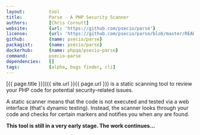 ```yaml
---
layout:         tool
title:          Parse - A PHP Security Scanner
authors:        [Chris Cornutt]
website:        {url: 'https://github.com/psecio/parse'}
license:        {url: 'https://github.com/psecio/parse/blob/master/README.md', label: 'MIT license'}
github:         {name: psecio/parse}
packagist:      {name: psecio/parse}          
dockerhub:      {name: phpqa/psecio-parse}     
command:        psecio-parse 
dependencies:   []
tags:           [alpha, bugs finder, cli] 
---
```


[{{ page.title }}]({{ site.url }}{{ page.url }}) is a static scanning tool to review your PHP code for potential security-related issues.
 
<!--more--> 

A static scanner means that the code is not executed and tested via a web interface (that's dynamic testing).
Instead, the scanner looks through your code and checks for certain markers and notifies you when any are found.

**This tool is still in a very early stage. The work continues...**
